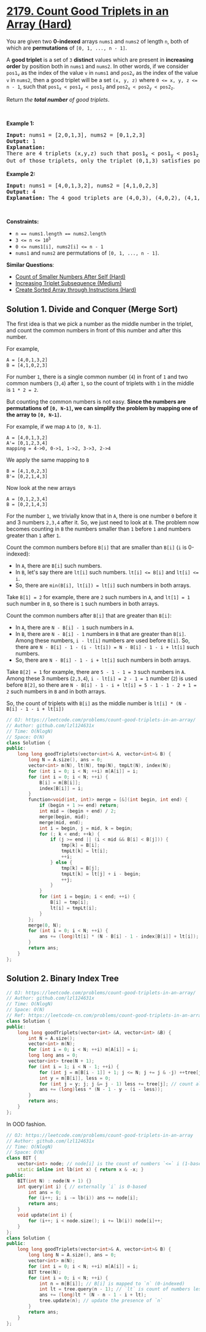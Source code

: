 # [2179. Count Good Triplets in an Array (Hard)](https://leetcode.com/problems/count-good-triplets-in-an-array/)

<p>You are given two <strong>0-indexed</strong> arrays <code>nums1</code> and <code>nums2</code> of length <code>n</code>, both of which are <strong>permutations</strong> of <code>[0, 1, ..., n - 1]</code>.</p>

<p>A <strong>good triplet</strong> is a set of <code>3</code> <strong>distinct</strong> values which are present in <strong>increasing order</strong> by position both in <code>nums1</code> and <code>nums2</code>. In other words, if we consider <code>pos1<sub>v</sub></code> as the index of the value <code>v</code> in <code>nums1</code> and <code>pos2<sub>v</sub></code> as the index of the value <code>v</code> in <code>nums2</code>, then a good triplet will be a set <code>(x, y, z)</code> where <code>0 &lt;= x, y, z &lt;= n - 1</code>, such that <code>pos1<sub>x</sub> &lt; pos1<sub>y</sub> &lt; pos1<sub>z</sub></code> and <code>pos2<sub>x</sub> &lt; pos2<sub>y</sub> &lt; pos2<sub>z</sub></code>.</p>

<p>Return <em>the <strong>total number</strong> of good triplets</em>.</p>

<p>&nbsp;</p>
<p><strong>Example 1:</strong></p>

<pre><strong>Input:</strong> nums1 = [2,0,1,3], nums2 = [0,1,2,3]
<strong>Output:</strong> 1
<strong>Explanation:</strong> 
There are 4 triplets (x,y,z) such that pos1<sub>x</sub> &lt; pos1<sub>y</sub> &lt; pos1<sub>z</sub>. They are (2,0,1), (2,0,3), (2,1,3), and (0,1,3). 
Out of those triplets, only the triplet (0,1,3) satisfies pos2<sub>x</sub> &lt; pos2<sub>y</sub> &lt; pos2<sub>z</sub>. Hence, there is only 1 good triplet.
</pre>

<p><strong>Example 2:</strong></p>

<pre><strong>Input:</strong> nums1 = [4,0,1,3,2], nums2 = [4,1,0,2,3]
<strong>Output:</strong> 4
<strong>Explanation:</strong> The 4 good triplets are (4,0,3), (4,0,2), (4,1,3), and (4,1,2).
</pre>

<p>&nbsp;</p>
<p><strong>Constraints:</strong></p>

<ul>
	<li><code>n == nums1.length == nums2.length</code></li>
	<li><code>3 &lt;= n &lt;= 10<sup>5</sup></code></li>
	<li><code>0 &lt;= nums1[i], nums2[i] &lt;= n - 1</code></li>
	<li><code>nums1</code> and <code>nums2</code> are permutations of <code>[0, 1, ..., n - 1]</code>.</li>
</ul>


**Similar Questions**:
* [Count of Smaller Numbers After Self (Hard)](https://leetcode.com/problems/count-of-smaller-numbers-after-self/)
* [Increasing Triplet Subsequence (Medium)](https://leetcode.com/problems/increasing-triplet-subsequence/)
* [Create Sorted Array through Instructions (Hard)](https://leetcode.com/problems/create-sorted-array-through-instructions/)

## Solution 1. Divide and Conquer (Merge Sort)


The first idea is that we pick a number as the middle number in the triplet, and count the common numbers in front of this number and after this number.

For example, 

```
A = [4,0,1,3,2]
B = [4,1,0,2,3]
```

For number `1`, there is a single common number (`4`) in front of `1` and two common numbers (`3,4`) after `1`, so the count of triplets with `1` in the middle is `1 * 2 = 2`.

But counting the common numbers is not easy. **Since the numbers are permutations of `[0, N-1]`, we can simplify the problem by mapping one of the array to `[0, N-1]`.**

For example, if we map `A` to `[0, N-1]`.

```
A = [4,0,1,3,2]
A'= [0,1,2,3,4]
mapping = 4->0, 0->1, 1->2, 3->3, 2->4
```

We apply the same mapping to `B`

```
B = [4,1,0,2,3]
B'= [0,2,1,4,3]
```

Now look at the new arrays

```
A = [0,1,2,3,4]
B = [0,2,1,4,3]
```

For the number `1`, we trivially know that in `A`, there is one number `0` before it and 3 numbers `2,3,4` after it. So, we just need to look at `B`. The problem now becomes counting in `B` the numbers smaller than `1` before `1` and numbers greater than `1` after `1`.

Count the common numbers before `B[i]` that are smaller than `B[i]` (`i` is 0-indexed): 
* In `A`, there are `B[i]` such numbers. 
* In `B`, let's say there are `lt[i]` such numbers. `lt[i] <= B[i]` and `lt[i] <= i`. 
* So, there are `min(B[i], lt[i]) = lt[i]` such numbers in both arrays.

Take `B[1] = 2` for example, there are `2` such numbers in `A`, and `lt[1] = 1` such number in `B`, so there is `1` such numbers in both arrays.

Count the common numbers after `B[i]` that are greater than `B[i]`:
* In `A`, there are `N - B[i] - 1` such numbers in `A`.
* In `B`, there are `N - B[i] - 1` numbers in `B` that are greater than `B[i]`. Among these numbers, `i - lt[i]` numbers are used before `B[i]`. So, there are `N - B[i] - 1 - (i - lt[i]) = N - B[i] - 1 - i + lt[i]` such numbers.
* So, there are `N - B[i] - 1 - i + lt[i]` such numbers in both arrays.

Take `B[2] = 1` for example, there are `5 - 1 - 1 = 3` such numbers in `A`. Among these 3 numbers (`2,3,4`), `i - lt[i] = 2 - 1 = 1` number (`2`) is used before `B[2]`, so there are `N - B[i] - 1 - i + lt[i] = 5 - 1 - 1 - 2 + 1 = 2` such numbers in `B` and in both arrays.

So, the count of triplets with `B[i]` as the middle number is `lt[i] * (N - B[i] - 1 - i + lt[i])`

```cpp
// OJ: https://leetcode.com/problems/count-good-triplets-in-an-array/
// Author: github.com/lzl124631x
// Time: O(NlogN)
// Space: O(N)
class Solution {
public:
    long long goodTriplets(vector<int>& A, vector<int>& B) {
        long N = A.size(), ans = 0;
        vector<int> m(N), lt(N), tmp(N), tmpLt(N), index(N);
        for (int i = 0; i < N; ++i) m[A[i]] = i;
        for (int i = 0; i < N; ++i) {
            B[i] = m[B[i]];
            index[B[i]] = i;
        }
        function<void(int, int)> merge = [&](int begin, int end) {
            if (begin + 1 >= end) return;
            int mid = (begin + end) / 2;
            merge(begin, mid);
            merge(mid, end);
            int i = begin, j = mid, k = begin;
            for (; k < end; ++k) {
                if (j >= end || (i < mid && B[i] < B[j])) {
                    tmp[k] = B[i];
                    tmpLt[k] = lt[i];
                    ++i;
                } else {
                    tmp[k] = B[j];
                    tmpLt[k] = lt[j] + i - begin;
                    ++j;
                }
            }
            for (int i = begin; i < end; ++i) {
                B[i] = tmp[i];
                lt[i] = tmpLt[i];
            }
        };
        merge(0, N);
        for (int i = 0; i < N; ++i) {
            ans += (long)lt[i] * (N - B[i] - 1 - index[B[i]] + lt[i]);
        }
        return ans;
    }
};
```

## Solution 2. Binary Index Tree

```cpp
// OJ: https://leetcode.com/problems/count-good-triplets-in-an-array/
// Author: github.com/lzl124631x
// Time: O(NlogN)
// Space: O(N)
// Ref: https://leetcode-cn.com/problems/count-good-triplets-in-an-array/solution/deng-jie-zhuan-huan-shu-zhuang-shu-zu-by-xmyd/
class Solution {
public:
    long long goodTriplets(vector<int> &A, vector<int> &B) {
        int N = A.size();
        vector<int> m(N);
        for (int i = 0; i < N; ++i) m[A[i]] = i;
        long long ans = 0;
        vector<int> tree(N + 1);
        for (int i = 1; i < N - 1; ++i) {
            for (int j = m[B[i - 1]] + 1; j <= N; j += j & -j) ++tree[j]; // increment the count of m[B[i-1]]
            int y = m[B[i]], less = 0;
            for (int j = y; j; j &= j - 1) less += tree[j]; // count all the numbers less than m[B[i]]
            ans += (long)less * (N - 1 - y - (i - less));
        }
        return ans;
    }
};
```

In OOD fashion.

```cpp
// OJ: https://leetcode.com/problems/count-good-triplets-in-an-array
// Author: github.com/lzl124631x
// Time: O(NlogN)
// Space: O(N)
class BIT {
    vector<int> node; // node[i] is the count of numbers `<=` i (1-based)
    static inline int lb(int x) { return x & -x; }
public:
    BIT(int N) : node(N + 1) {}
    int query(int i) { // externally `i` is 0-based
        int ans = 0;
        for (i++; i; i -= lb(i)) ans += node[i];
        return ans;
    }
    void update(int i) {
        for (i++; i < node.size(); i += lb(i)) node[i]++;
    }
};
class Solution {
public:
    long long goodTriplets(vector<int>& A, vector<int>& B) {
        long long N = A.size(), ans = 0;
        vector<int> m(N);
        for (int i = 0; i < N; ++i) m[A[i]] = i;
        BIT tree(N);
        for (int i = 0; i < N; ++i) {
            int n = m[B[i]]; // B[i] is mapped to `n` (0-indexed)
            int lt = tree.query(n - 1); // `lt` is count of numbers less than `n`
            ans += (long)lt * (N - n - 1 - i + lt);
            tree.update(n); // update the presence of `n`
        }
        return ans;
    }
};
```